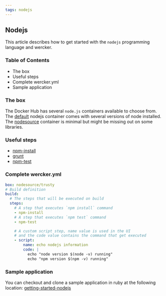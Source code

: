 ```yaml
---
tags: nodejs
---
```


## Nodejs

This article describes how to get started with the `nodejs` programming
language and wercker.

### Table of Contents

* The box
* Useful steps
* Complete wercker.yml
* Sample application

### The box

The Docker Hub has several `node.js` containers available to choose from.
The [default](https://registry.hub.docker.com/_/node/) nodejs container
comes with several versions of node installed. The [nodesource](https://registry.hub.docker.com/u/nodesource/node/)
container is minimal but might be missing out on some libraries.

### Useful steps

* [npm-install](https://app.wercker.com/#applications/51c829f23179be44780021ac/tab/details)
* [grunt](https://app.wercker.com/#applications/51c829e23179be4478002135/tab/details)
* [npm-test](https://app.wercker.com/#applications/51c829f43179be44780021bd/tab/details)

### Complete wercker.yml

```yaml
box: nodesource/trusty
# Build definition
build:
  # The steps that will be executed on build
  steps:
    # A step that executes `npm install` command
    - npm-install
    # A step that executes `npm test` command
    - npm-test

    # A custom script step, name value is used in the UI
    # and the code value contains the command that get executed
    - script:
        name: echo nodejs information
        code: |
          echo "node version $(node -v) running"
          echo "npm version $(npm -v) running"

```

### Sample application

You can checkout and clone a sample application in ruby at the
following location:
[getting-started-nodejs](https://github.com/wercker/getting-started-nodejs)
